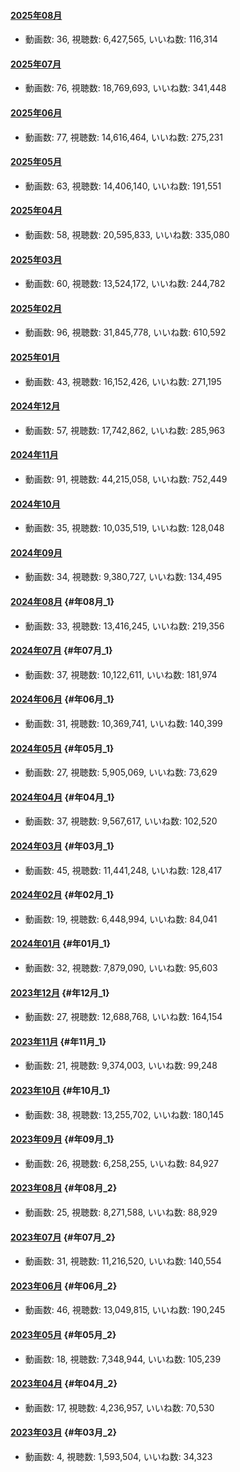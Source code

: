 #### [2025年08月](videos/202508 "wikilink")

-   動画数: 36, 視聴数: 6,427,565, いいね数: 116,314

#### [2025年07月](videos/202507 "wikilink")

-   動画数: 76, 視聴数: 18,769,693, いいね数: 341,448

#### [2025年06月](videos/202506 "wikilink")

-   動画数: 77, 視聴数: 14,616,464, いいね数: 275,231

#### [2025年05月](videos/202505 "wikilink")

-   動画数: 63, 視聴数: 14,406,140, いいね数: 191,551

#### [2025年04月](videos/202504 "wikilink")

-   動画数: 58, 視聴数: 20,595,833, いいね数: 335,080

#### [2025年03月](videos/202503 "wikilink")

-   動画数: 60, 視聴数: 13,524,172, いいね数: 244,782

#### [2025年02月](videos/202502 "wikilink")

-   動画数: 96, 視聴数: 31,845,778, いいね数: 610,592

#### [2025年01月](videos/202501 "wikilink")

-   動画数: 43, 視聴数: 16,152,426, いいね数: 271,195

#### [2024年12月](videos/202412 "wikilink")

-   動画数: 57, 視聴数: 17,742,862, いいね数: 285,963

#### [2024年11月](videos/202411 "wikilink")

-   動画数: 91, 視聴数: 44,215,058, いいね数: 752,449

#### [2024年10月](videos/202410 "wikilink")

-   動画数: 35, 視聴数: 10,035,519, いいね数: 128,048

#### [2024年09月](videos/202409 "wikilink")

-   動画数: 34, 視聴数: 9,380,727, いいね数: 134,495

#### [2024年08月](videos/202408 "wikilink") {#年08月_1}

-   動画数: 33, 視聴数: 13,416,245, いいね数: 219,356

#### [2024年07月](videos/202407 "wikilink") {#年07月_1}

-   動画数: 37, 視聴数: 10,122,611, いいね数: 181,974

#### [2024年06月](videos/202406 "wikilink") {#年06月_1}

-   動画数: 31, 視聴数: 10,369,741, いいね数: 140,399

#### [2024年05月](videos/202405 "wikilink") {#年05月_1}

-   動画数: 27, 視聴数: 5,905,069, いいね数: 73,629

#### [2024年04月](videos/202404 "wikilink") {#年04月_1}

-   動画数: 37, 視聴数: 9,567,617, いいね数: 102,520

#### [2024年03月](videos/202403 "wikilink") {#年03月_1}

-   動画数: 45, 視聴数: 11,441,248, いいね数: 128,417

#### [2024年02月](videos/202402 "wikilink") {#年02月_1}

-   動画数: 19, 視聴数: 6,448,994, いいね数: 84,041

#### [2024年01月](videos/202401 "wikilink") {#年01月_1}

-   動画数: 32, 視聴数: 7,879,090, いいね数: 95,603

#### [2023年12月](videos/202312 "wikilink") {#年12月_1}

-   動画数: 27, 視聴数: 12,688,768, いいね数: 164,154

#### [2023年11月](videos/202311 "wikilink") {#年11月_1}

-   動画数: 21, 視聴数: 9,374,003, いいね数: 99,248

#### [2023年10月](videos/202310 "wikilink") {#年10月_1}

-   動画数: 38, 視聴数: 13,255,702, いいね数: 180,145

#### [2023年09月](videos/202309 "wikilink") {#年09月_1}

-   動画数: 26, 視聴数: 6,258,255, いいね数: 84,927

#### [2023年08月](videos/202308 "wikilink") {#年08月_2}

-   動画数: 25, 視聴数: 8,271,588, いいね数: 88,929

#### [2023年07月](videos/202307 "wikilink") {#年07月_2}

-   動画数: 31, 視聴数: 11,216,520, いいね数: 140,554

#### [2023年06月](videos/202306 "wikilink") {#年06月_2}

-   動画数: 46, 視聴数: 13,049,815, いいね数: 190,245

#### [2023年05月](videos/202305 "wikilink") {#年05月_2}

-   動画数: 18, 視聴数: 7,348,944, いいね数: 105,239

#### [2023年04月](videos/202304 "wikilink") {#年04月_2}

-   動画数: 17, 視聴数: 4,236,957, いいね数: 70,530

#### [2023年03月](videos/202303 "wikilink") {#年03月_2}

-   動画数: 4, 視聴数: 1,593,504, いいね数: 34,323
